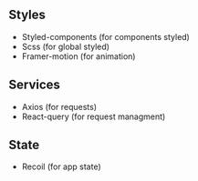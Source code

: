 ## Styles
- Styled-components (for components styled)
- Scss (for global styled)
- Framer-motion (for animation)

## Services
- Axios (for requests)
- React-query (for request managment)

## State
- Recoil (for app state)
